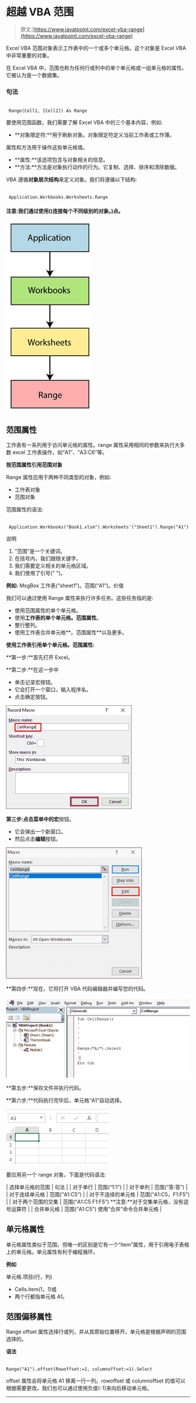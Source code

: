 # 超越 VBA 范围

> 原文:[https://www.javatpoint.com/excel-vba-range](https://www.javatpoint.com/excel-vba-range)

Excel VBA 范围对象表示工作表中的一个或多个单元格。这个对象是 Excel VBA 中非常重要的对象。

在 Excel VBA 中，范围也称为任何行或列中的单个单元格或一组单元格的属性。它被认为是一个数据集。

### 句法

```

 Range(Cell1, [Cell2]) As Range

```

要使用范围函数，我们需要了解 Excel VBA 中的三个基本内容，例如:

*   **对象限定符:**用于刷新对象。对象限定符定义当前工作表或工作簿。

属性和方法用于操作这些单元格值。

*   **属性:**该选项包含与对象相关的信息。
*   **方法:**方法是对象执行动作的行为。它复制、选择、排序和清除数据。

VBA 遵循**对象层次结构**来定义对象。我们将遵循以下结构:

```

 Application.Workbooks.Worksheets.Range

```

#### 注意:我们通过使用()连接每个不同级别的对象。)点。

![Excel VBA Range](img/b8eb1528d9e35467f2b7a858eac9418f.png)

## 范围属性

工作表有一系列用于访问单元格的属性。range 属性采用相同的参数来执行大多数 excel 工作表操作，如“A1”、“A3:C6”等。

**按范围属性引用范围对象**

Range 属性应用于两种不同类型的对象，例如:

*   工作表对象
*   范围对象

范围属性的语法:

```

 Application.Workbooks("Book1.xlsm").Worksheets'("Sheet1").Range("A1")

```

说明

1.  “范围”是一个关键词。
2.  在括号内，我们跟随关键字。
3.  我们需要定义相关的单元格区域。
4.  我们使用了引号(" ")。

**例如:** MsgBox 工作表(“sheet1”)。范围(“A1”)。价值

我们可以通过使用 Range 属性来执行许多任务。这些任务指的是:

*   使用范围属性的单个单元格。
*   使用**工作表的单个单元格。范围属性**。
*   整行整列。
*   使用工作表合并单元格**。范围属性**以及更多。

**使用工作表引用单个单元格。范围属性:**

**第一步:**首先打开 Excel。

**第二步:**在这一步中

*   单击记录宏按钮。
*   它会打开一个窗口，输入程序名。
*   点击确定按钮。

![Excel VBA Range](img/194add89ab0d482dfa00c4bc4dcf31c9.png)

**第三步:**点击菜单中的**宏**按钮。

*   它会弹出一个新窗口。
*   然后点击**编辑**按钮。

![Excel VBA Range](img/b0f70473c9fdf35d2265f0a4fa6d00ae.png)

**第四步:**现在，它将打开 VBA 代码编辑器并编写您的代码。

![Excel VBA Range](img/f18053cc414083dcf22ccb4e257b6ae0.png)

**第五步:**保存文件并执行代码。

**第六步:**代码执行完毕后，单元格“A1”自动选择。

![Excel VBA Range](img/1cb63ad5bd664005c9853ca1fea7e409.png)

要应用另一个 range 对象，下面是代码语法:

| 选择单元格的范围 | 句法 |
| 对于单行 | 范围(“1:1”) |
| 对于单列 | 范围(“答:答”) |
| 对于连续单元格 | 范围(“A1:C5”) |
| 对于不连续的单元格 | 范围(“A1:C5，F1:F5”) |
| 对于两个范围的交集 | 范围(“A1:C5 F1:F5”)
**注意:**对于交集单元格，没有逗号运算符 |
| 合并单元格 | 范围(“A1:C5”)
使用“合并”命令合并单元格 |

## 单元格属性

单元格属性类似于范围，但唯一的区别是它有一个“item”属性，用于引用电子表格上的单元格。单元属性有利于编程循环。

**例如**

单元格.项目(行，列)

*   Cells.item(1，1)或
*   两个行都指单元格 A1。

## 范围偏移属性

Range offset 属性选择行或列，并从其原始位置移开。单元格是根据声明的范围选择的。

**语法**

```

Range("A1").offset(Rowoffset:=1, columnoffset:=1).Select 

```

offset 属性会将单元格 A1 移离一行一列。rowoffset 或 columnoffset 的值可以根据需要更改。我们也可以通过使用负值(-1)来向后移动单元格。

* * *